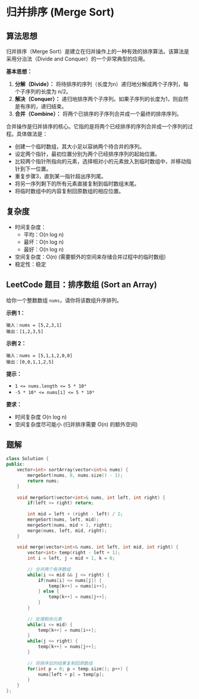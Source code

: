 # 归并排序 (Merge Sort)

## 算法思想

归并排序（Merge Sort）是建立在归并操作上的一种有效的排序算法。该算法是采用分治法（Divide and Conquer）的一个非常典型的应用。

**基本思想：**

1.  **分解（Divide）：** 将待排序的序列（长度为n）递归地分解成两个子序列，每个子序列的长度为 n/2。
2.  **解决（Conquer）：** 递归地排序两个子序列。如果子序列的长度为1，则自然是有序的，递归结束。
3.  **合并（Combine）：** 将两个已排序的子序列合并成一个最终的排序序列。

合并操作是归并排序的核心。它指的是将两个已经排序的序列合并成一个序列的过程。具体做法是：

*   创建一个临时数组，其大小足以容纳两个待合并的序列。
*   设定两个指针，最初位置分别为两个已经排序序列的起始位置。
*   比较两个指针所指向的元素，选择相对小的元素放入到临时数组中，并移动指针到下一位置。
*   重复步骤3，直到某一指针超出序列尾。
*   将另一序列剩下的所有元素直接复制到临时数组末尾。
*   将临时数组中的内容复制回原数组的相应位置。

## 复杂度

-   时间复杂度：
    -   平均：O(n log n)
    -   最坏：O(n log n)
    -   最好：O(n log n)
-   空间复杂度：O(n) (需要额外的空间来存储合并过程中的临时数组)
-   稳定性：稳定

## LeetCode 题目：排序数组 (Sort an Array)

给你一个整数数组 `nums`，请你将该数组升序排列。

**示例 1：**

```
输入：nums = [5,2,3,1]
输出：[1,2,3,5]
```

**示例 2：**

```
输入：nums = [5,1,1,2,0,0]
输出：[0,0,1,1,2,5]
```

**提示：**

*   `1 <= nums.length <= 5 * 10⁴`
*   `-5 * 10⁴ <= nums[i] <= 5 * 10⁴`

**要求：**
*   时间复杂度 O(n log n)
*   空间复杂度尽可能小 (归并排序需要 O(n) 的额外空间)

## 题解

```cpp
class Solution {
public:
    vector<int> sortArray(vector<int>& nums) {
        mergeSort(nums, 0, nums.size() - 1);
        return nums;
    }
    
    void mergeSort(vector<int>& nums, int left, int right) {
        if(left >= right) return;
        
        int mid = left + (right - left) / 2;
        mergeSort(nums, left, mid);
        mergeSort(nums, mid + 1, right);
        merge(nums, left, mid, right);
    }
    
    void merge(vector<int>& nums, int left, int mid, int right) {
        vector<int> temp(right - left + 1);
        int i = left, j = mid + 1, k = 0;
        
        // 合并两个有序数组
        while(i <= mid && j <= right) {
            if(nums[i] <= nums[j]) {
                temp[k++] = nums[i++];
            } else {
                temp[k++] = nums[j++];
            }
        }
        
        // 处理剩余元素
        while(i <= mid) {
            temp[k++] = nums[i++];
        }
        while(j <= right) {
            temp[k++] = nums[j++];
        }
        
        // 将排序后的结果复制回原数组
        for(int p = 0; p < temp.size(); p++) {
            nums[left + p] = temp[p];
        }
    }
};
```